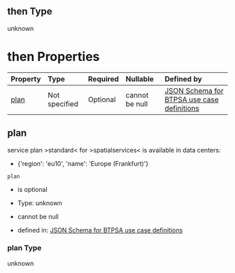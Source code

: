 ## then Type

unknown

# then Properties

| Property      | Type          | Required | Nullable       | Defined by                                                                                                                                                                                                                                        |
| :------------ | :------------ | :------- | :------------- | :------------------------------------------------------------------------------------------------------------------------------------------------------------------------------------------------------------------------------------------------ |
| [plan](#plan) | Not specified | Optional | cannot be null | [JSON Schema for BTPSA use case definitions](btpsa-usecase-properties-services-items-allof-1-then-allof-115-then-allof-1-then-properties-plan.md "undefined#/properties/services/items/allOf/1/then/allOf/115/then/allOf/1/then/properties/plan") |

## plan

service plan >standard< for >spatialservices< is available in data centers:

*   {'region': 'eu10', 'name': 'Europe (Frankfurt)'}

`plan`

*   is optional

*   Type: unknown

*   cannot be null

*   defined in: [JSON Schema for BTPSA use case definitions](btpsa-usecase-properties-services-items-allof-1-then-allof-115-then-allof-1-then-properties-plan.md "undefined#/properties/services/items/allOf/1/then/allOf/115/then/allOf/1/then/properties/plan")

### plan Type

unknown
